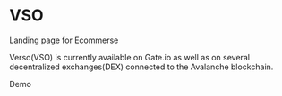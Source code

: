 # VSO
Landing page for Ecommerse

Verso(VSO) is currently available on Gate.io as well as on several 
decentralized exchanges(DEX) connected to the Avalanche blockchain.

Demo


